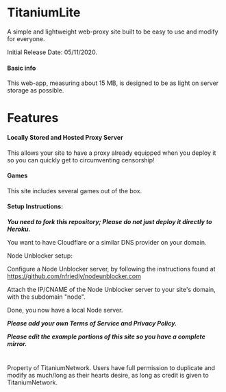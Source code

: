 # TitaniumLite

A simple and lightweight web-proxy site built to be easy to use and modify for everyone.

Initial Release Date: 05/11/2020.
#### Basic info

This web-app, measuring about 15 MB, is designed to be as light on server storage as possible.

# Features

#### Locally Stored and Hosted Proxy Server

This allows your site to have a proxy already equipped when you deploy it so you can quickly get to circumventing censorship!

#### Games

This site includes several games out of the box.

#### Setup Instructions:

***You need to fork this repository; Please do not just deploy it directly to Heroku.***

You want to have Cloudflare or a similar DNS provider on your domain.

Node Unblocker setup:

Configure a Node Unblocker server, by following the instructions found at https://github.com/nfriedly/nodeunblocker.com

Attach the IP/CNAME of the Node Unblocker server to your site's domain, with the subdomain "node".

Done, you now have a local Node server.

***Please add your own Terms of Service and Privacy Policy.***

***Please edit the example portions of this site so you have a complete mirror.***

#
Property of TitaniumNetwork. Users have full permission to duplicate and modify as much/long as their hearts desire, as long as credit is given to TitaniumNetwork.
